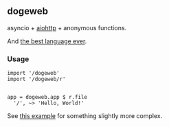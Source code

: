 ## dogeweb

asyncio + [aiohttp](https://github.com/KeepSafe/aiohttp) + anonymous functions.

And [the best language ever](https://pyos.github.io/dg/).

### Usage

```dg
import '/dogeweb'
import '/dogeweb/r'


app = dogeweb.app $ r.file
  '/', ~> 'Hello, World!'
```

See [this example](https://github.com/pyos/dogeweb/blob/master/examples/simple.dg)
for something slightly more complex.
